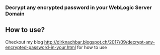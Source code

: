 ### Decrypt any encrypted password in your WebLogic Server Domain

## How to use?

Checkout my blog http://dirknachbar.blogspot.ch/2017/09/decrypt-any-encrypted-password-in-your.html for how to use

